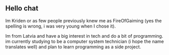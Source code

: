 ## Hello chat
Im Kriden or as few people previously knew me as FireOfGaiming (yes the spelling is wrong, i was very young when I chose it).

Im from Latvia and have a big interest in tech and do a bit of programming.
im currently studying to be a computer system technician (i hope the name translates well) and plan to learn programming as a side project.
<!--
**FireOfGaiming/FireOfGaiming** is a ✨ _special_ ✨ repository because its `README.md` (this file) appears on your GitHub profile.

Here are some ideas to get you started:

- 🔭 I’m currently working on ...
- 🌱 I’m currently learning ...
- 👯 I’m looking to collaborate on ...
- 🤔 I’m looking for help with ...
- 💬 Ask me about ...
- 📫 How to reach me: ...
- 😄 Pronouns: ...
- ⚡ Fun fact: ...
-->
